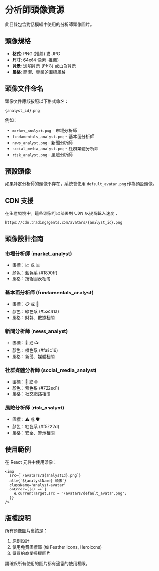 # 分析師頭像資源

此目錄包含對話模組中使用的分析師頭像圖片。

## 頭像規格

- **格式**: PNG (推薦) 或 JPG
- **尺寸**: 64x64 像素 (推薦)
- **背景**: 透明背景 (PNG) 或白色背景
- **風格**: 簡潔、專業的圖標風格

## 頭像文件命名

頭像文件應該按照以下格式命名：

```
{analyst_id}.png
```

例如：
- `market_analyst.png` - 市場分析師
- `fundamentals_analyst.png` - 基本面分析師
- `news_analyst.png` - 新聞分析師
- `social_media_analyst.png` - 社群媒體分析師
- `risk_analyst.png` - 風險分析師

## 預設頭像

如果特定分析師的頭像不存在，系統會使用 `default_avatar.png` 作為預設頭像。

## CDN 支援

在生產環境中，這些頭像可以部署到 CDN 以提高載入速度：

```
https://cdn.tradingagents.com/avatars/{analyst_id}.png
```

## 頭像設計指南

### 市場分析師 (market_analyst)
- 圖標：📈 或 📊
- 顏色：藍色系 (#1890ff)
- 風格：技術圖表相關

### 基本面分析師 (fundamentals_analyst)
- 圖標：📋 或 💼
- 顏色：綠色系 (#52c41a)
- 風格：財報、數據相關

### 新聞分析師 (news_analyst)
- 圖標：📰 或 📺
- 顏色：橙色系 (#fa8c16)
- 風格：新聞、媒體相關

### 社群媒體分析師 (social_media_analyst)
- 圖標：💬 或 🌐
- 顏色：紫色系 (#722ed1)
- 風格：社交網路相關

### 風險分析師 (risk_analyst)
- 圖標：⚠️ 或 🛡️
- 顏色：紅色系 (#f5222d)
- 風格：安全、警示相關

## 使用範例

在 React 元件中使用頭像：

```tsx
<img 
  src={`/avatars/${analystId}.png`}
  alt={`${analystName} 頭像`}
  className="analyst-avatar"
  onError={(e) => {
    e.currentTarget.src = '/avatars/default_avatar.png';
  }}
/>
```

## 版權說明

所有頭像圖片應該是：
1. 原創設計
2. 使用免費圖標庫 (如 Feather Icons, Heroicons)
3. 購買的商業授權圖片

請確保所有使用的圖片都有適當的使用權限。